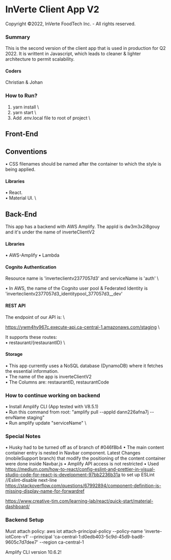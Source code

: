 # InVerte Client App V2

Copyright ©2022, InVerte FoodTech Inc. - All rights reserved.

### Summary

This is the second version of the client app that is used in production for Q2 2022.
It is writtent in Javascript, which leads to cleaner & lighter architecture to permit scalability.

#### Coders

Christian & Johan

### How to Run?

1. yarn install \
2. yarn start \
3. Add .env.local file to root of project \

## Front-End

## Conventions

• CSS filenames should be named after the container to which the style is being applied.

#### Libraries

• React. \
• Material UI. \

## Back-End

This app has a backend with AWS Amplify. The appId is dw3m3x2i8gouy and it's under the name of inverteClientV2

#### Libraries

• AWS-Amplify
• Lambda

#### Cognito Authentication

Resource name is 'inverteclientv2377057d3' and serviceName is 'auth' \

• In AWS, the name of the Cognito user pool & Federated Identity is 'inverteclientv2377057d3_identitypool_377057d3\_\_dev'

#### REST API

The endpoint of our API is: \

https://ywm4hy967c.execute-api.ca-central-1.amazonaws.com/staging \

It supports these routes: \
• restaurant/{restaurantID} \

#### Storage

• This app currently uses a NoSQL database (DynamoDB) where it fetches the essential information. \
• The name of the app is inverteClientV2 \
• The Columns are: restaurantID, restaurantCode

### How to continue working on backend

• Install Amplify CLI (App tested with V8.5.1) \
• Run this command from root: "amplify pull --appId dann226afna7j --envName staging" \
• Run amplify update "serviceName" \

### Special Notes

• Husky had to be turned off as of branch of #046f8b4
• The main content container entry is nested in Navbar component. Latest Changes (mobileSupport branch) that modify the positioning of the content container were done inside Navbar.js
• Amplify API access is not restricted
• Used https://medium.com/how-to-react/config-eslint-and-prettier-in-visual-studio-code-for-react-js-development-97bb2236b31a to set up ESLint
//Eslint-disable next-line
https://stackoverflow.com/questions/67992894/component-definition-is-missing-display-name-for-forwardref

https://www.creative-tim.com/learning-lab/react/quick-start/material-dashboard/

### Backend Setup

Must attach policy:
aws iot attach-principal-policy --policy-name 'inverte-iotCore-v1' --principal 'ca-central-1:d0edb403-5c9d-45d9-bad8-9605c7d7dee7' --region ca-central-1

Amplify CLI version 10.6.2!
